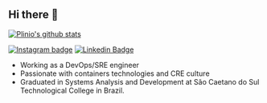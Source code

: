 ## Hi there 👋

[![Plinio's github stats](https://github-readme-stats.vercel.app/api?username=pliniogsnascimento)](https://github.com/pliniogsnascimento/github-readme-stats)

[![Instagram badge](https://img.shields.io/badge/-instagram-red?link=https://www.instagram.com/plinio_nascimento/)](https://www.instagram.com/plinio_nascimento/)
[![Linkedin Badge](https://img.shields.io/badge/-LinkedIn-blue?style=flat-square&logo=Linkedin&logoColor=white&link=https://www.linkedin.com/in/plinio-nascimento-8b4ab6146/)](https://www.linkedin.com/in/plinio-nascimento-8b4ab6146/)

 - Working as a DevOps/SRE engineer
 - Passionate with containers technologies and CRE culture 
 - Graduated in Systems Analysis and Development at São Caetano do Sul Technological College in Brazil.
